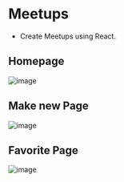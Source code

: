 # Meetups
* Create Meetups using React. 
## Homepage
![image](https://user-images.githubusercontent.com/32544961/119000797-ffd64500-b965-11eb-9d06-8fbc6e1d5ce7.png)
## Make new Page
![image](https://user-images.githubusercontent.com/32544961/119001417-868b2200-b966-11eb-97fc-565885b3c3f1.png)
## Favorite Page
![image](https://user-images.githubusercontent.com/32544961/119001527-9c004c00-b966-11eb-92f2-c5ed995c499e.png)
